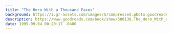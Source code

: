```yaml
---
title: "The Hero With a Thousand Faces"
background: https://i.gr-assets.com/images/S/compressed.photo.goodreads.com/books/1442885694l/588138._SY75_.jpg
description: https://www.goodreads.com/book/show/588138.The_Hero_With_a_Thousand_Faces
date: 1995-09-04 00:20:17 -0400
---
```

